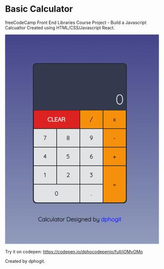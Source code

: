 # Basic Calculator

freeCodeCamp Front End Libraries Course Project - Build a Javascript Calcualtor
Created using HTML/CSS/Javascript React.

![screenshot](https://github.com/dphogit/javascipt-calculator/blob/main/picture.PNG "React Calculator")

Try it on codepen: https://codepen.io/dphocodepenio/full/jOMvOMo

Created by dphogit.
